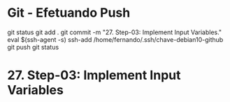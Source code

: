 
# ############################################################################
# ############################################################################
# ############################################################################
# Git - Efetuando Push

git status
git add .
git commit -m "27. Step-03: Implement Input Variables."
eval $(ssh-agent -s)
ssh-add /home/fernando/.ssh/chave-debian10-github
git push
git status


# ############################################################################
# ############################################################################
# ############################################################################
# 27. Step-03: Implement Input Variables